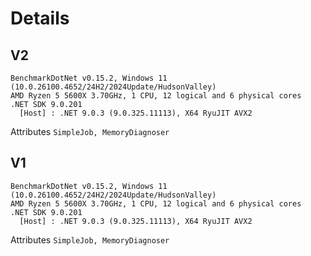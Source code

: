 # Details



## V2

```
BenchmarkDotNet v0.15.2, Windows 11 (10.0.26100.4652/24H2/2024Update/HudsonValley)
AMD Ryzen 5 5600X 3.70GHz, 1 CPU, 12 logical and 6 physical cores
.NET SDK 9.0.201
  [Host] : .NET 9.0.3 (9.0.325.11113), X64 RyuJIT AVX2

```
Attributes ```SimpleJob, MemoryDiagnoser```
## V1

```
BenchmarkDotNet v0.15.2, Windows 11 (10.0.26100.4652/24H2/2024Update/HudsonValley)
AMD Ryzen 5 5600X 3.70GHz, 1 CPU, 12 logical and 6 physical cores
.NET SDK 9.0.201
  [Host] : .NET 9.0.3 (9.0.325.11113), X64 RyuJIT AVX2

```
Attributes ```SimpleJob, MemoryDiagnoser```
